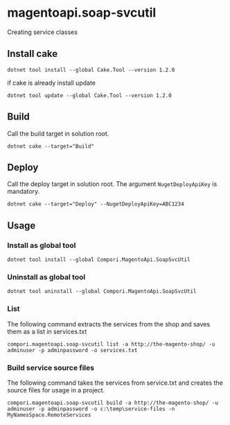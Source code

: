 # magentoapi.soap-svcutil
Creating service classes

## Install cake

```
dotnet tool install --global Cake.Tool --version 1.2.0
```

if cake is already install update

```
dotnet tool update --global Cake.Tool --version 1.2.0
```

## Build

Call the build target in solution root.

```
dotnet cake --target="Build"
```

## Deploy

Call the deploy target in solution root. The argument ```NugetDeployApiKey``` is mandatory.

```
dotnet cake --target="Deploy" --NugetDeployApiKey=ABC1234
```

## Usage

### Install as global tool

```
dotnet tool install --global Compori.MagentoApi.SoapSvcUtil
```

### Uninstall as global tool
```
dotnet tool uninstall --global Compori.MagentoApi.SoapSvcUtil
```

### List

The following command extracts the services from the shop and saves them as a list in services.txt

```
compori.magentoapi.soap-svcutil list -a http://the-magento-shop/ -u adminuser -p adminpassword -o services.txt
```

### Build service source files

The following command takes the services from service.txt and creates the source files for usage in a project.

```
compori.magentoapi.soap-svcutil build -a http://the-magento-shop/ -u adminuser -p adminpassword -o c:\temp\service-files -n MyNamesSpace.RemoteServices
```
